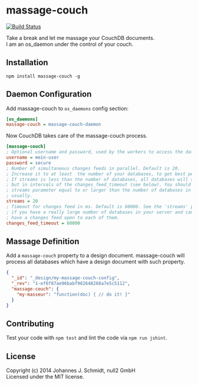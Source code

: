# massage-couch
[![Build Status](https://travis-ci.org/jo/massage-couch.svg?branch=master)](https://travis-ci.org/jo/massage-couch)

Take a break and let me massage your CouchDB documents.  
I am an os_daemon under the control of your couch.

## Installation
```shell
npm install massage-couch -g
```

## Daemon Configuration
Add massage-couch to `os_daemons` config section:

```ini
[os_daemons]
massage-couch = massage-couch-daemon
```

Now CouchDB takes care of the massage-couch process.

```ini
[massage-couch]
; Optional username and password, used by the workers to access the database
username = mein-user
password = secure
; Number of simultaneous changes feeds in parallel. Default is 20.
; Increase it to at least  the number of your databases, to get best performance.
; If streams is less than the number of databases, all databases will still be queried
; but in intervals of the changes_feed_timeout (see below). You should keep the 
; streams parameter equal to or larger than the number of databases in the server
; usually.
streams = 20
; Timeout for changes feed in ms. Default is 60000. See the 'streams' parameter above
; if you have a really large number of databases in your server and cannot afford to
; have a changes feed open to each of them.
changes_feed_timeout = 60000
```

## Massage Definition
Add a `massage-couch` property to a design document.
massage-couch will process all databases which have a design document with such
property.

```json
{
  "_id": "_design/my-massage-couch-config",
  "_rev": "1-ef6f87ae96babf982648268a7e5c5112",
  "massage-couch": {
    "my-masseur": "function(doc) { // do it! }"
  }
}
```

## Contributing
Test your code with `npm test` and lint the code via `npm run jshint`.

## License
Copyright (c) 2014 Johannes J. Schmidt, null2 GmbH  
Licensed under the MIT license.
